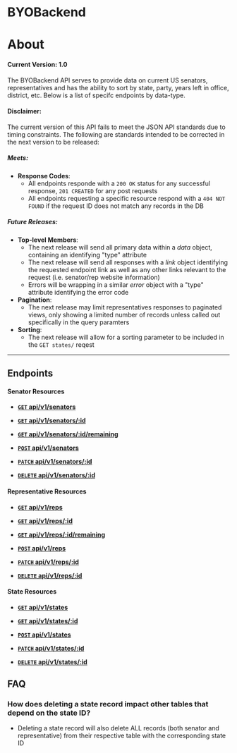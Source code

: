 # BYOBackend

# About

#### Current Version: 1.0

The BYOBackend API serves to provide data on current US senators, representatives and has the ability to sort by state, party, years left in office, district, etc. Below is a list of specifc endpoints by data-type.

#### Disclaimer:
The current version of this API fails to meet the JSON API standards due to timing constraints. The following are standards intended to be corrected in the next version to be released:

##### Meets:
* **Response Codes**:
  * All endpoints responde with a `200 OK` status for any successful response, `201 CREATED` for any post requests
  * All endpoints requesting a specific resource respond with a `404 NOT FOUND` if the request ID does not match any records in the DB

##### Future Releases:
* **Top-level Members**: 
  * The next release will send all primary data within a _data_ object, containing an identifying "type" attribute
  * The next release will send all responses with a _link_ object identifying the requested endpoint link as well as any other links relevant to the request (i.e. senator/rep website information)
  * Errors will be wrapping in a similar _error_ object with a "type" attribute identifying the error code
* **Pagination**: 
  * The next release may limit representatives responses to paginated views, only showing a limited number of records unless called out specifically in the query paramters
* **Sorting**:
  * The next release will allow for a sorting parameter to be included in the `GET states/` reqest

***



## Endpoints

#### Senator Resources

- **[<code>GET</code> api/v1/senators](https://github.com/mlimberg/BYOBackend/blob/master/api-documentation/endpoints/senators/get%20api_v1_senators.md)**

- **[<code>GET</code> api/v1/senators/:id](https://github.com/mlimberg/BYOBackend/blob/master/api-documentation/endpoints/senators/get%20api_v1_senators_id.md)**

- **[<code>GET</code> api/v1/senators/:id/remaining](https://github.com/mlimberg/BYOBackend/blob/master/api-documentation/endpoints/senators/get%20api_v1_senators_id_remaining.md)**

- **[<code>POST</code> api/v1/senators](https://github.com/mlimberg/BYOBackend/blob/master/api-documentation/endpoints/senators/post%20api_v1_senators.md)**

- **[<code>PATCH</code> api/v1/senators/:id](https://github.com/mlimberg/BYOBackend/blob/master/api-documentation/endpoints/senators/patch%20api_v1_senators_id.md)**


- **[<code>DELETE</code> api/v1/senators/:id](https://github.com/mlimberg/BYOBackend/blob/master/api-documentation/endpoints/senators/delete%20api_v1_senators_id.md)**


#### Representative Resources


- **[<code>GET</code> api/v1/reps](https://github.com/mlimberg/BYOBackend/blob/master/api-documentation/endpoints/reps/get%20api_v1_reps.md)**

- **[<code>GET</code> api/v1/reps/:id](https://github.com/mlimberg/BYOBackend/blob/master/api-documentation/endpoints/reps/get%20api_v1_reps_id.md)**

- **[<code>GET</code> api/v1/reps/:id/remaining](https://github.com/mlimberg/BYOBackend/blob/master/api-documentation/endpoints/reps/get%20api_v1_reps_id_remaining.md)**

- **[<code>POST</code> api/v1/reps](https://github.com/mlimberg/BYOBackend/blob/master/api-documentation/endpoints/reps/post%20api_v1_reps.md)**

- **[<code>PATCH</code> api/v1/reps/:id](https://github.com/mlimberg/BYOBackend/blob/master/api-documentation/endpoints/reps/patch%20api_v1_reps_id.md)**


- **[<code>DELETE</code> api/v1/reps/:id](https://github.com/mlimberg/BYOBackend/blob/master/api-documentation/endpoints/reps/delete%20api_v1_reps_id.md)**

#### State Resources

- **[<code>GET</code> api/v1/states](https://github.com/mlimberg/BYOBackend/blob/master/api-documentation/endpoints/states/get%20api_v1_states.md)**

- **[<code>GET</code> api/v1/states/:id](https://github.com/mlimberg/BYOBackend/blob/master/api-documentation/endpoints/states/get%20api_v1_states_id.md)**


- **[<code>POST</code> api/v1/states](https://github.com/mlimberg/BYOBackend/blob/master/api-documentation/endpoints/states/post%20api_v1_states.md)**

- **[<code>PATCH</code> api/v1/states/:id](https://github.com/mlimberg/BYOBackend/blob/master/api-documentation/endpoints/states/patch%20api_v1_states_id.md)**


- **[<code>DELETE</code> api/v1/states/:id](https://github.com/mlimberg/BYOBackend/blob/master/api-documentation/endpoints/states/delete%20api_v1_states_id.md)**

## FAQ
### How does deleting a state record impact other tables that depend on the state ID?
* Deleting a state record will also delete ALL records (both senator and representative) from their respective table with the corresponding state ID



